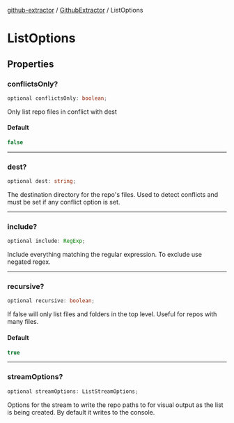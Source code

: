 [github-extractor](../../index.md) / [GithubExtractor](../index.md) / ListOptions

# ListOptions

## Properties

### conflictsOnly?

```ts
optional conflictsOnly: boolean;
```

Only list repo files in conflict with dest

#### Default

```ts
false
```

***

### dest?

```ts
optional dest: string;
```

The destination directory for the repo's files. Used to detect conflicts
and must be set if any conflict option is set.

***

### include?

```ts
optional include: RegExp;
```

Include everything matching the regular expression. To exclude use negated regex.

***

### recursive?

```ts
optional recursive: boolean;
```

If false will only list files and folders in the top level. Useful for repos with many files.

#### Default

```ts
true
```

***

### streamOptions?

```ts
optional streamOptions: ListStreamOptions;
```

Options for the stream to write the repo paths to for visual output as the list is being created. By default it writes to the console.
